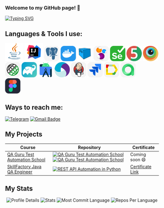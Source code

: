 ### Welcome to my GitHub page! 👋
[![Typing SVG](https://readme-typing-svg.herokuapp.com?color=%23FF00FF&lines=I%60m+QA+Engineer)](https://git.io/typing-svg)

## Languages & Tools I use:

<a href="https://www.java.com/"><img src="media/logo/Java.svg" width="60" height="60"  alt="Java"/></a>
<a id ="tech" href="https://www.jetbrains.com/idea/"><img src="media/logo/Idea.svg" width="60" height="60"  alt="IDEA"/></a>
<a href="https://www.postgresql.org"><img src="icons/postgreSQL.svg" title="PostgreSQL" alt="PostgreSQL" width="50" height="50"/></a>
<a href="https://www.docker.com"><img src="icons/docker.svg" title="Docker" alt="Docker" width="50" height="50"/></a>
<a href="https://aerokube.com/selenoid/"><img src="icons/selenoid-logo.svg" title="Docker" alt="Docker" width="50" height="50"/></a>
<a href="https://selenide.org"><img src="icons/selenide.svg" title="Selenide" alt="Selenide" width="50" height="50"/></a>
<a href="https://www.selenium.dev"><img src="icons/selenuim.svg" title="Selenium" alt="Selenium" width="50" height="50"/></a>
<a href="https://junit.org/junit5"><img src="icons/junit5.svg" title="JUnit5" alt="JUnit5" width="50" height="50"/></a>
<a href="https://www.browserstack.com/"><img src="media/logo/Browserstack.svg" width="50" height="50"  alt="Browserstack"/>
</a><a href="https://rest-assured.io"><img src="icons/rest_assured.svg" title="REST Assured" alt="REST Assured" width="50" height="50"/></a>
<a href="https://gradle.org"><img src="icons/gradle.svg" title="Gradle" alt="Gradle" width="50" height="50"/></a>
<a href="https://developer.android.com/studio"><img src="media/logo/Android-studio.svg" width="50" height="50"  alt="Android Studio"/></a>
<a href="https://appium.io/"><img src="media/logo/Appium.svg" width="50" height="50"  alt="Appium"/></a>
<a href="https://www.jenkins.io"><img src="icons/jenkins.svg" title="Jenkins" alt="Jenkins" width="50" height="50"/></a>
<a href="https://www.atlassian.com/software/jira"><img src="icons/jira.svg" title="Jira" alt="Jira" width="50" height="50"/></a>
<a href="https://qameta.io/allure-report"><img src="icons/allure_report.svg" title="Allure Report" alt="Allure Report" width="50" height="50"/></a>
<a href="https://qameta.io"><img src="icons/allure_testops.svg" title="Allure Testops" alt="REST Assured" width="50" height="50"/></a><br>
<a href="https://www.figma.com"><img src="icons/figma.svg" title="Figma" alt="Figma" width="50" height="50"/></a>

## Ways to reach me:

[![Telegram](https://img.shields.io/badge/@VadimTolstov-26A5E4?style=flat&logo=telegram&logoColor=white)](https://t.me/VadimTolstovv)
</a>
<a href="mailto:tolstov50@mail.ru">
<img src="https://img.shields.io/badge/Gmail-red?style=for-the-badge&logo=gmail&logoColor=white" alt="Gmail Badge"/>
</a>

## My Projects
| Course                                                                                                    | Repository                                                                                                                                                                                                                                                                                                                                                                                                                          | Certificate                                                            |
|-----------------------------------------------------------------------------------------------------------|-------------------------------------------------------------------------------------------------------------------------------------------------------------------------------------------------------------------------------------------------------------------------------------------------------------------------------------------------------------------------------------------------------------------------------------|------------------------------------------------------------------------| 
| [QA Guru Test Automation School](https://qa.guru/)                                                        | [![QA Guru Test Automation School](https://github-readme-stats.vercel.app/api/pin/?username=VadimTolstov&repo=allure_api_ui&bg_color=DEG,FBD3E9,BE81F7)](https://github.com/VadimTolstov/allure_api_ui) [![QA Guru Test Automation School](https://github-readme-stats.vercel.app/api/pin/?username=VadimTolstov&repo=wildberries_mobile&bg_color=DEG,C7E5D1,00CECB)](https://github.com/VadimTolstov/wildberries_mobile) |  Coming soon 😄|
| [SkillFactory Java QA Engineer](https://skillfactory.ru/java-qa-engineer-testirovshik-po)                 | [![REST API Automation in Python](https://github-readme-stats.vercel.app/api/pin/?username=VadimTolstov&repo=sf_final_project&bg_color=DEG,FAD961,F76B1C)](https://github.com/VadimTolstov/sf_final_project/tree/master)                                                                                                                                                                                                                    | [Certificate Link](https://drive.google.com/file/d/1PCjuiV8ppq7Fwinf5yeXRiWhNlT8zmyU/view?usp=drive_link)  |



## My Stats
<p align="center">
  <img src="https://github-profile-summary-cards.vercel.app/api/cards/profile-details?username=VadimTolstov&theme=tokyonight" alt="Profile Details">
  <img src="https://github-profile-summary-cards.vercel.app/api/cards/stats?username=VadimTolstov&theme=tokyonight" alt="Stats">
  <img src="https://github-profile-summary-cards.vercel.app/api/cards/most-commit-language?username=VadimTolstov&theme=tokyonight" alt="Most Commit Language">
  <img src="https://github-profile-summary-cards.vercel.app/api/cards/repos-per-language?username=VadimTolstov&theme=tokyonight" alt="Repos Per Language">
</p>